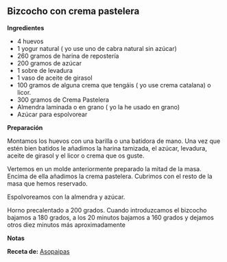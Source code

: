 ## Bizcocho con crema pastelera

**Ingredientes**

- 4 huevos
- 1 yogur natural ( yo use uno de cabra natural sin azúcar)
- 260 gramos de harina de repostería
- 200 gramos de azúcar
- 1 sobre de levadura
- 1 vaso de aceite de girasol
- 100 gramos de alguna crema que tengáis ( yo use crema catalana) o licor.
- 300 gramos de Crema Pastelera
- Almendra laminada o en grano ( yo la he usado en grano)
- Azúcar para espolvorear

**Preparación**

Montamos los huevos con una barilla o una batidora de mano. Una vez que estén bien batidos le añadimos la harina tamizada, el azúcar, levadura, aceite de girasol y el licor o crema que os guste.

Vertemos en un molde anteriormente preparado la mitad de la masa. Encima de ella añadimos la crema pastelera. Cubrimos con el resto de la masa que hemos reservado.

Espolvoreamos con la almendra y azúcar.

Horno precalentado a 200 grados. Cuando introduzcamos el bizcocho bajamos a 180 grados, a los 20 minutos bajamos a 160 grados y dejamos otros diez minutos más aproximadamente

**Notas**



**Receta de:** [Asopaipas](http://www.asopaipas.com/2011/01/bizcocho-con-crema-pastelera.html)
